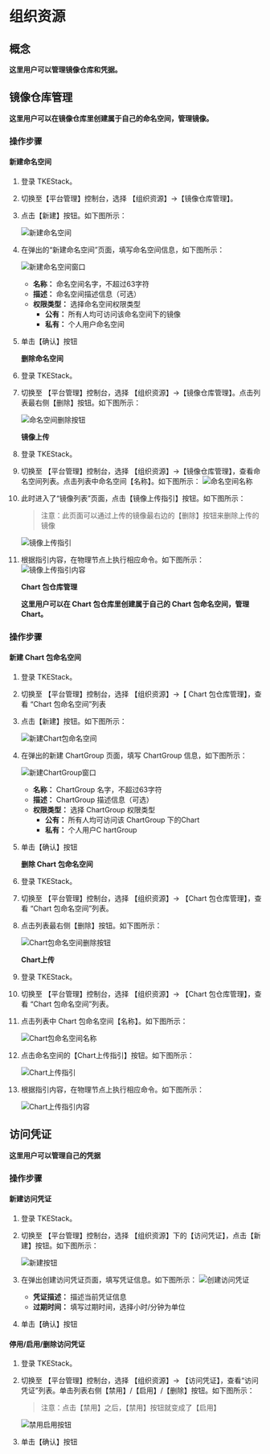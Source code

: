# 组织资源

## 概念

**这里用户可以管理镜像仓库和凭据。**

## 镜像仓库管理

**这里用户可以在镜像仓库里创建属于自己的命名空间，管理镜像。**

### 操作步骤

#### 新建命名空间

1. 登录 TKEStack。
2. 切换至【平台管理】控制台，选择 【组织资源】-&gt;【镜像仓库管理】。
3. 点击【新建】按钮。如下图所示：

    ![&#x65B0;&#x5EFA;&#x547D;&#x540D;&#x7A7A;&#x95F4;](../../.gitbook/assets/新建命名空间.png)

4. 在弹出的“新建命名空间”页面，填写命名空间信息，如下图所示：

    ![&#x65B0;&#x5EFA;&#x547D;&#x540D;&#x7A7A;&#x95F4;&#x7A97;&#x53E3;](../../.gitbook/assets/新建命名空间窗口.png)

   * **名称：** 命名空间名字，不超过63字符
   * **描述：** 命名空间描述信息（可选）
   * **权限类型：** 选择命名空间权限类型
     * **公有：** 所有人均可访问该命名空间下的镜像
     * **私有：** 个人用户命名空间

5. 单击【确认】按钮

   **删除命名空间**

6. 登录 TKEStack。
7. 切换至 【平台管理】控制台，选择 【组织资源】-&gt;【镜像仓库管理】。点击列表最右侧【删除】按钮。如下图所示：

    ![&#x547D;&#x540D;&#x7A7A;&#x95F4;&#x5220;&#x9664;&#x6309;&#x94AE;](../../.gitbook/assets/命名空间删除按钮.png)

   **镜像上传**

8. 登录 TKEStack。
9. 切换至 【平台管理】控制台，选择 【组织资源】-&gt;【镜像仓库管理】，查看命名空间列表。点击列表中命名空间【名称】。如下图所示： ![&#x547D;&#x540D;&#x7A7A;&#x95F4;&#x540D;&#x79F0;](../../.gitbook/assets/命名空间名称.png)
10. 此时进入了“镜像列表”页面，点击【镜像上传指引】按钮。如下图所示：

    > 注意：此页面可以通过上传的镜像最右边的【删除】按钮来删除上传的镜像

    ![&#x955C;&#x50CF;&#x4E0A;&#x4F20;&#x6307;&#x5F15;](../../.gitbook/assets/镜像上传指引.png)

11. 根据指引内容，在物理节点上执行相应命令。如下图所示： ![&#x955C;&#x50CF;&#x4E0A;&#x4F20;&#x6307;&#x5F15;&#x5185;&#x5BB9;](../../.gitbook/assets/镜像上传指引内容.png)

    **Chart 包仓库管理**

    **这里用户可以在 Chart 包仓库里创建属于自己的 Chart 包命名空间，管理 Chart。**

### 操作步骤

#### 新建 Chart 包命名空间

1. 登录 TKEStack。
2. 切换至 【平台管理】控制台，选择 【组织资源】-&gt;【 Chart 包仓库管理】，查看 “Chart 包命名空间”列表
3. 点击【新建】按钮。如下图所示：

    ![&#x65B0;&#x5EFA;Chart&#x5305;&#x547D;&#x540D;&#x7A7A;&#x95F4;](../../.gitbook/assets/新建Chart包命名空间.png)

4. 在弹出的新建 ChartGroup 页面，填写 ChartGroup 信息，如下图所示：

    ![&#x65B0;&#x5EFA;ChartGroup&#x7A97;&#x53E3;](../../.gitbook/assets/新建ChartGroup窗口.png)

   * **名称：** ChartGroup 名字，不超过63字符
   * **描述：** ChartGroup 描述信息（可选）
   * **权限类型：** 选择 ChartGroup 权限类型
     * **公有：** 所有人均可访问该 ChartGroup 下的Chart
     * **私有：** 个人用户C hartGroup

5. 单击【确认】按钮

   **删除 Chart 包命名空间**

6. 登录 TKEStack。
7. 切换至 【平台管理】控制台，选择 【组织资源】-&gt; 【Chart 包仓库管理】，查看 “Chart 包命名空间”列表。
8. 点击列表最右侧【删除】按钮。如下图所示：

    ![Chart&#x5305;&#x547D;&#x540D;&#x7A7A;&#x95F4;&#x5220;&#x9664;&#x6309;&#x94AE;](../../.gitbook/assets/Chart包命名空间删除按钮.png)

   **Chart上传**

9. 登录 TKEStack。
10. 切换至 【平台管理】控制台，选择 【组织资源】-&gt; 【Chart 包仓库管理】，查看 “Chart 包命名空间”列表。
11. 点击列表中 Chart 包命名空间【名称】。如下图所示：

     ![Chart&#x5305;&#x547D;&#x540D;&#x7A7A;&#x95F4;&#x540D;&#x79F0;](../../.gitbook/assets/Chart包命名空间名称.png)

12. 点击命名空间的【Chart上传指引】按钮。如下图所示：

     ![Chart&#x4E0A;&#x4F20;&#x6307;&#x5F15;](../../.gitbook/assets/Chart上传指引.png)

13. 根据指引内容，在物理节点上执行相应命令。如下图所示：

     ![Chart&#x4E0A;&#x4F20;&#x6307;&#x5F15;&#x5185;&#x5BB9;](../../.gitbook/assets/Chart上传指引内容.png)

## 访问凭证

**这里用户可以管理自己的凭据**

### 操作步骤

#### 新建访问凭证

1. 登录 TKEStack。
2. 切换至 【平台管理】控制台，选择 【组织资源】下的【访问凭证】，点击【新建】按钮。如下图所示：

    ![&#x65B0;&#x5EFA;&#x6309;&#x94AE;](../../.gitbook/assets/新建访问凭证.png)

3. 在弹出创建访问凭证页面，填写凭证信息。如下图所示： ![&#x521B;&#x5EFA;&#x8BBF;&#x95EE;&#x51ED;&#x8BC1;](../../.gitbook/assets/创建访问凭证.png)
   * **凭证描述：** 描述当前凭证信息
   * **过期时间：** 填写过期时间，选择小时/分钟为单位
4. 单击【确认】按钮

#### 停用/启用/删除访问凭证

1. 登录 TKEStack。
2. 切换至 【平台管理】控制台，选择 【组织资源】-&gt; 【访问凭证】，查看“访问凭证”列表。单击列表右侧【禁用】/【启用】/【删除】按钮。如下图所示：

   > 注意：点击【禁用】之后，【禁用】按钮就变成了【启用】

   ![&#x7981;&#x7528;&#x542F;&#x7528;&#x6309;&#x94AE;](../../.gitbook/assets/禁用启用.png)

3. 单击【确认】按钮

